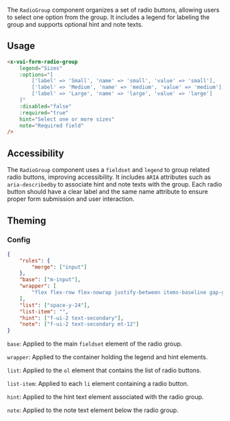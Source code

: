 The `RadioGroup` component organizes a set of radio buttons, allowing users to select one option from the group. It includes a legend for labeling the group and supports optional hint and note texts.

## Usage

```html
<x-vui-form-radio-group
    legend="Sizes"
    :options="[
        ['label' => 'Small', 'name' => 'small', 'value' => 'small'],
        ['label' => 'Medium', 'name' => 'medium', 'value' => 'medium'],
        ['label' => 'Large', 'name' => 'large', 'value' => 'large']
    ]"
    :disabled="false"
    :required="true"
    hint="Select one or more sizes"
    note="Required field"
/>
```

## Accessibility

The `RadioGroup` component uses a `fieldset` and `legend` to group related radio buttons, improving accessibility. It includes `ARIA` attributes such as `aria-describedby` to associate hint and note texts with the group. Each radio button should have a clear label and the same name attribute to ensure proper form submission and user interaction.

## Theming

### Config

```json
{
    "rules": {
        "merge": ["input"]
    },
    "base": ["m-input"],
    "wrapper": [
        "flex flex-row flex-nowrap justify-between items-baseline gap-gutter"
    ],
    "list": ["space-y-24"],
    "list-item": "",
    "hint": ["f-ui-2 text-secondary"],
    "note": ["f-ui-2 text-secondary mt-12"]
}
```

`base`:
Applied to the main `fieldset` element of the radio group.

`wrapper`:
Applied to the container holding the legend and hint elements.

`list`:
Applied to the `ol` element that contains the list of radio buttons.

`list-item`:
Applied to each `li` element containing a radio button.

`hint`:
Applied to the hint text element associated with the radio group.

`note`:
Applied to the note text element below the radio group.
